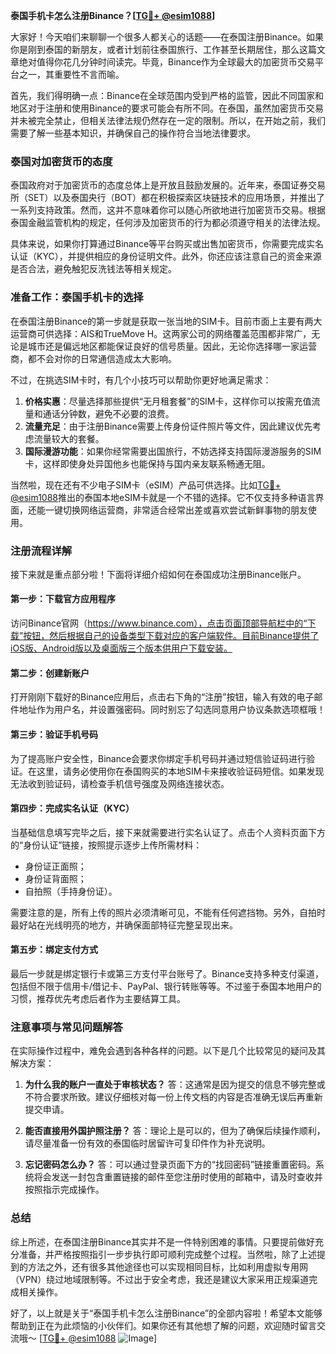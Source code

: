 **泰国手机卡怎么注册Binance？[[TG💪+ @esim1088](https://t.me/s/esim1088)]**

大家好！今天咱们来聊聊一个很多人都关心的话题——在泰国注册Binance。如果你是刚到泰国的新朋友，或者计划前往泰国旅行、工作甚至长期居住，那么这篇文章绝对值得你花几分钟时间读完。毕竟，Binance作为全球最大的加密货币交易平台之一，其重要性不言而喻。

首先，我们得明确一点：Binance在全球范围内受到严格的监管，因此不同国家和地区对于注册和使用Binance的要求可能会有所不同。在泰国，虽然加密货币交易并未被完全禁止，但相关法律法规仍然存在一定的限制。所以，在开始之前，我们需要了解一些基本知识，并确保自己的操作符合当地法律要求。

### 泰国对加密货币的态度

泰国政府对于加密货币的态度总体上是开放且鼓励发展的。近年来，泰国证券交易所（SET）以及泰国央行（BOT）都在积极探索区块链技术的应用场景，并推出了一系列支持政策。然而，这并不意味着你可以随心所欲地进行加密货币交易。根据泰国金融监管机构的规定，任何涉及加密货币的行为都必须遵守相关的法律法规。

具体来说，如果你打算通过Binance等平台购买或出售加密货币，你需要完成实名认证（KYC），并提供相应的身份证明文件。此外，你还应该注意自己的资金来源是否合法，避免触犯反洗钱法等相关规定。

### 准备工作：泰国手机卡的选择

在泰国注册Binance的第一步就是获取一张当地的SIM卡。目前市面上主要有两大运营商可供选择：AIS和TrueMove H。这两家公司的网络覆盖范围都非常广，无论是城市还是偏远地区都能保证良好的信号质量。因此，无论你选择哪一家运营商，都不会对你的日常通信造成太大影响。

不过，在挑选SIM卡时，有几个小技巧可以帮助你更好地满足需求：

1. **价格实惠**：尽量选择那些提供“无月租套餐”的SIM卡，这样你可以按需充值流量和通话分钟数，避免不必要的浪费。
2. **流量充足**：由于注册Binance需要上传身份证件照片等文件，因此建议优先考虑流量较大的套餐。
3. **国际漫游功能**：如果你经常需要出国旅行，不妨选择支持国际漫游服务的SIM卡，这样即使身处异国他乡也能保持与国内亲友联系畅通无阻。

当然啦，现在还有不少电子SIM卡（eSIM）产品可供选择。比如[TG💪+ @esim1088](https://t.me/s/esim1088)推出的泰国本地eSIM卡就是一个不错的选择。它不仅支持多种语言界面，还能一键切换网络运营商，非常适合经常出差或喜欢尝试新鲜事物的朋友使用。

### 注册流程详解

接下来就是重点部分啦！下面将详细介绍如何在泰国成功注册Binance账户。

#### 第一步：下载官方应用程序

访问Binance官网（https://www.binance.com），点击页面顶部导航栏中的“下载”按钮，然后根据自己的设备类型下载对应的客户端软件。目前Binance提供了iOS版、Android版以及桌面版三个版本供用户下载安装。

#### 第二步：创建新账户

打开刚刚下载好的Binance应用后，点击右下角的“注册”按钮，输入有效的电子邮件地址作为用户名，并设置强密码。同时别忘了勾选同意用户协议条款选项框哦！

#### 第三步：验证手机号码

为了提高账户安全性，Binance会要求你绑定手机号码并通过短信验证码进行验证。在这里，请务必使用你在泰国购买的本地SIM卡来接收验证码短信。如果发现无法收到验证码，请检查手机信号强度及网络连接状态。

#### 第四步：完成实名认证（KYC）

当基础信息填写完毕之后，接下来就需要进行实名认证了。点击个人资料页面下方的“身份认证”链接，按照提示逐步上传所需材料：

- 身份证正面照；
- 身份证背面照；
- 自拍照（手持身份证）。

需要注意的是，所有上传的照片必须清晰可见，不能有任何遮挡物。另外，自拍时最好站在光线明亮的地方，并确保面部特征完整呈现出来。

#### 第五步：绑定支付方式

最后一步就是绑定银行卡或第三方支付平台账号了。Binance支持多种支付渠道，包括但不限于信用卡/借记卡、PayPal、银行转账等等。不过鉴于泰国本地用户的习惯，推荐优先考虑后者作为主要结算工具。

### 注意事项与常见问题解答

在实际操作过程中，难免会遇到各种各样的问题。以下是几个比较常见的疑问及其解决方案：

1. **为什么我的账户一直处于审核状态？**
   答：这通常是因为提交的信息不够完整或不符合要求所致。建议仔细核对每一份上传文档的内容是否准确无误后再重新提交申请。

2. **能否直接用外国护照注册？**
   答：理论上是可以的，但为了确保后续操作顺利，请尽量准备一份有效的泰国临时居留许可复印件作为补充说明。

3. **忘记密码怎么办？**
   答：可以通过登录页面下方的“找回密码”链接重置密码。系统将会发送一封包含重置链接的邮件至您注册时使用的邮箱中，请及时查收并按照指示完成操作。

### 总结

综上所述，在泰国注册Binance其实并不是一件特别困难的事情。只要提前做好充分准备，并严格按照指引一步步执行即可顺利完成整个过程。当然啦，除了上述提到的方法之外，还有很多其他途径也可以实现相同目标，比如利用虚拟专用网（VPN）绕过地域限制等。不过出于安全考虑，我还是建议大家采用正规渠道完成相关操作。

好了，以上就是关于“泰国手机卡怎么注册Binance”的全部内容啦！希望本文能够帮助到正在为此烦恼的小伙伴们。如果你还有其他想了解的问题，欢迎随时留言交流哦～ [[TG💪+ @esim1088](https://t.me/s/esim1088) ![Image](https://i.postimg.cc/4NQfJmqS/Snipaste-2025-05-13-00-14-12.png)]
